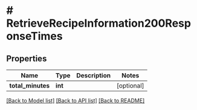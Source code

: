 # # RetrieveRecipeInformation200ResponseTimes

## Properties

Name | Type | Description | Notes
------------ | ------------- | ------------- | -------------
**total_minutes** | **int** |  | [optional]

[[Back to Model list]](../../README.md#models) [[Back to API list]](../../README.md#endpoints) [[Back to README]](../../README.md)

